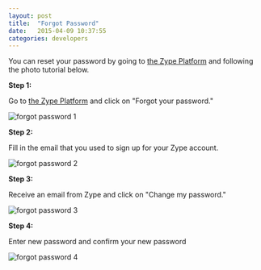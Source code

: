 ```yaml
---
layout: post
title:  "Forgot Password"
date:   2015-04-09 10:37:55
categories: developers
---
```


You can reset your password by going to [the Zype Platform](https://admin.zype.com/)
and following the photo tutorial below.

**Step 1:**

Go to [the Zype Platform](https://admin.zype.com/) and click on "Forgot your password."

![forgot password 1]({{site.url}}assets/password/forgot_password_1.png)

**Step 2:**

Fill in the email that you used to sign up for your Zype account.

![forgot password 2]({{site.url}}assets/password/forgot_password_2.png)

**Step 3:**

Receive an email from Zype and click on "Change my password."

![forgot password 3]({{site.url}}assets/password/forgot_password_3.png)

**Step 4:**

Enter new password and confirm your new password

![forgot password 4]({{site.url}}assets/password/forgot_password_4.png)
